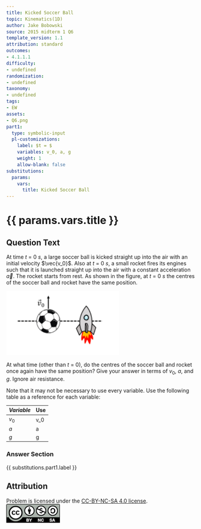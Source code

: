 ```yaml
---
title: Kicked Soccer Ball
topic: Kinematics(1D)
author: Jake Bobowski
source: 2015 midterm 1 Q6
template_version: 1.1
attribution: standard
outcomes:
- 4.1.1.1
difficulty:
- undefined
randomization:
- undefined
taxonomy:
- undefined
tags:
- EW
assets:
- Q6.png
part1:
  type: symbolic-input
  pl-customizations:
    label: $t = $
    variables: v_0, a, g
    weight: 1
    allow-blank: false
substitutions:
  params:
    vars:
      title: Kicked Soccer Ball
---
```

# {{ params.vars.title }}
## Question Text

At time $t$ = 0 $s$, a large soccer ball is kicked straight up into the air with an initial velocity $\vec{v_0}$. Also at $t$ = 0 $s$, a small rocket fires its engines such that it is launched straight up into the air with a constant acceleration $\vec{a}$. The rocket starts from rest. As shown in the figure, at $t$ = 0 $s$ the centres of the soccer ball and rocket have the same position.

<img src="Q6.png" width=300>

At what time (other than $t$ = 0), do the centres of the soccer ball and rocket once again
have the same position? Give your answer in terms of $v_0$, $a$, and $g$. Ignore air resistance.

Note that it may not be necessary to use every variable. Use the following table as a reference for each variable:

| $Variable$ | Use   |
|----------|-------|
| $v_0$| v_0|
| $a$  | a  |
| $g$  | g  |

### Answer Section

{{ substitutions.part1.label }}

## Attribution

Problem is licensed under the [CC-BY-NC-SA 4.0 license](https://creativecommons.org/licenses/by-nc-sa/4.0/).<br> ![The Creative Commons 4.0 license requiring attribution-BY, non-commercial-NC, and share-alike-SA license.](https://raw.githubusercontent.com/firasm/bits/master/by-nc-sa.png)